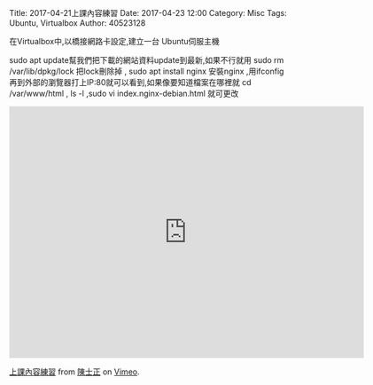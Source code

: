 Title: 2017-04-21上課內容練習
Date: 2017-04-23 12:00
Category: Misc
Tags: Ubuntu, Virtualbox
Author: 40523128

在Virtualbox中,以橋接網路卡設定,建立一台 Ubuntu伺服主機

<!-- PELICAN_END_SUMMARY -->

sudo apt update幫我們把下載的網站資料update到最新,如果不行就用 sudo rm /var/lib/dpkg/lock 把lock刪除掉 , sudo apt install nginx 安裝nginx ,用ifconfig再到外部的瀏覽器打上IP:80就可以看到,如果像要知道檔案在哪裡就 cd /var/www/html , ls -l ,sudo vi index.nginx-debian.html 就可更改

<iframe src="https://player.vimeo.com/video/214261267" width="640" height="454" frameborder="0" webkitallowfullscreen mozallowfullscreen allowfullscreen></iframe>
<p><a href="https://vimeo.com/214261267">上課內容練習</a> from <a href="https://vimeo.com/user58667333">陳士正</a> on <a href="https://vimeo.com">Vimeo</a>.</p>